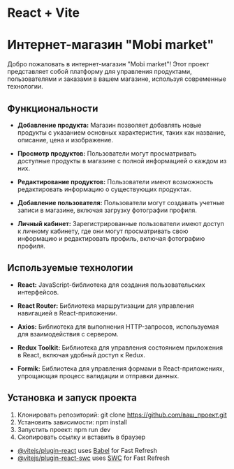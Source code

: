 # React + Vite
# Интернет-магазин "Mobi market"

Добро пожаловать в интернет-магазин "Mobi market"! Этот проект представляет собой платформу для управления продуктами, пользователями и заказами в вашем магазине, используя современные технологии.

## Функциональности

- **Добавление продукта:** Магазин позволяет добавлять новые продукты с указанием основных характеристик, таких как название, описание, цена и изображение.

- **Просмотр продуктов:** Пользователи могут просматривать доступные продукты в магазине с полной информацией о каждом из них.

- **Редактирование продуктов:** Пользователи имеют возможность редактировать информацию о существующих продуктах.

- **Добавление пользователя:** Пользователи могут создавать учетные записи в магазине, включая загрузку фотографии профиля.

- **Личный кабинет:** Зарегистрированные пользователи имеют доступ к личному кабинету, где они могут просматривать свою информацию и редактировать профиль, включая фотографию профиля.

## Используемые технологии

- **React:** JavaScript-библиотека для создания пользовательских интерфейсов.
  
- **React Router:** Библиотека маршрутизации для управления навигацией в React-приложении.
  
- **Axios:** Библиотека для выполнения HTTP-запросов, используемая для взаимодействия с сервером.

- **Redux Toolkit:** Библиотека для управления состоянием приложения в React, включая удобный доступ к Redux.

- **Formik:** Библиотека для управления формами в React-приложениях, упрощающая процесс валидации и отправки данных.

## Установка и запуск проекта

1. Клонировать репозиторий:
   git clone https://github.com/ваш_проект.git
2. Установить зависимости:
   npm install
3. Запустить проект:
   npm run dev
4. Скопировать ссылку и вставить в браузер
   




- [@vitejs/plugin-react](https://github.com/vitejs/vite-plugin-react/blob/main/packages/plugin-react/README.md) uses [Babel](https://babeljs.io/) for Fast Refresh
- [@vitejs/plugin-react-swc](https://github.com/vitejs/vite-plugin-react-swc) uses [SWC](https://swc.rs/) for Fast Refresh
